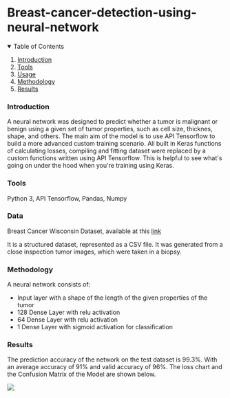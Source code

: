 # Breast-cancer-detection-using-neural-network

<!-- TABLE OF CONTENTS -->
<details open="open">
  <summary>Table of Contents</summary>
  <ol>
    <li>
      <a href="#introduction">Introduction</a>
    </li>
    <li>
      <a href="#tools">Tools</a>
    </li>
    <li><a href="#data">Usage</a></li>
    <li><a href="#methodology">Methodology</a></li>
    <li><a href="#results">Results</a></li>
  </ol>
</details>

### Introduction
A neural network was designed to predict whether a tumor is malignant or benign using a given set of tumor properties, such as cell size, thicknes, shape, and others.
The main aim of the model is to use API Tensorflow to build a more advanced custom training scenario. All built in Keras functions of calculating losses, compiling and fitting dataset were replaced by a custom functions written using API Tensorflow. This is helpful to see what's going on under the hood when you're training using Keras. 

### Tools
Python 3, API Tensorflow, Pandas, Numpy

### Data
Breast Cancer Wisconsin Dataset, available at this <a href="https://archive.ics.uci.edu/ml/machine-learning-databases/breast-cancer-wisconsin/">link</a>

It is a structured dataset, represented as a CSV file. It was generated from a close inspection tumor images, which were taken in a biopsy.

### Methodology
A neural network consists of:
- Input layer with a shape of the length of the given properties of the tumor 
- 128 Dense Layer with relu activation
- 64 Dense Layer with relu activation
- 1 Dense Layer with sigmoid activation for classification

### Results
The prediction accuracy of the network on the test dataset is 99.3%. With an average accuracy of 91% and valid accuracy of 96%. The loss chart and the Confusion Matrix of the Model are shown below.

<img src="./video.gif">
